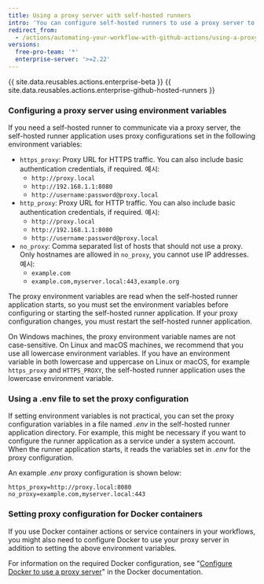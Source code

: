 ```yaml
---
title: Using a proxy server with self-hosted runners
intro: 'You can configure self-hosted runners to use a proxy server to communicate with {{ site.data.variables.product.product_name }}.'
redirect_from:
  - /actions/automating-your-workflow-with-github-actions/using-a-proxy-server-with-self-hosted-runners
versions:
  free-pro-team: '*'
  enterprise-server: '>=2.22'
---
```


{{ site.data.reusables.actions.enterprise-beta }}
{{ site.data.reusables.actions.enterprise-github-hosted-runners }}

### Configuring a proxy server using environment variables

If you need a self-hosted runner to communicate via a proxy server, the self-hosted runner application uses proxy configurations set in the following environment variables:

* `https_proxy`: Proxy URL for HTTPS traffic. You can also include basic authentication credentials, if required. 예시:
  * `http://proxy.local`
  * `http://192.168.1.1:8080`
  * `http://username:password@proxy.local`
* `http_proxy`: Proxy URL for HTTP traffic. You can also include basic authentication credentials, if required. 예시:
  * `http://proxy.local`
  * `http://192.168.1.1:8080`
  * `http://username:password@proxy.local`
* `no_proxy`: Comma separated list of hosts that should not use a proxy. Only hostnames are allowed in `no_proxy`, you cannot use IP addresses. 예시:
  * `example.com`
  * `example.com,myserver.local:443,example.org`

The proxy environment variables are read when the self-hosted runner application starts, so you must set the environment variables before configuring or starting the self-hosted runner application. If your proxy configuration changes, you must restart the self-hosted runner application.

On Windows machines, the proxy environment variable names are not case-sensitive. On Linux and macOS machines, we recommend that you use all lowercase environment variables. If you have an environment variable in both lowercase and uppercase on Linux or macOS, for example `https_proxy` and `HTTPS_PROXY`, the self-hosted runner application uses the lowercase environment variable.

### Using a .env file to set the proxy configuration

If setting environment variables is not practical, you can set the proxy configuration variables in a file named _.env_ in the self-hosted runner application directory. For example, this might be necessary if you want to configure the runner application as a service under a system account. When the runner application starts, it reads the variables set in _.env_ for the proxy configuration.

An example _.env_ proxy configuration is shown below:

```
https_proxy=http://proxy.local:8080
no_proxy=example.com,myserver.local:443
```

### Setting proxy configuration for Docker containers

If you use Docker container actions or service containers in your workflows, you might also need to configure Docker to use your proxy server in addition to setting the above environment variables.

For information on the required Docker configuration, see "[Configure Docker to use a proxy server](https://docs.docker.com/network/proxy/)" in the Docker documentation.
